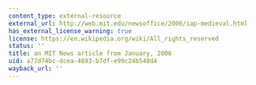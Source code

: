 ```yaml
---
content_type: external-resource
external_url: http://web.mit.edu/newsoffice/2006/iap-medieval.html
has_external_license_warning: true
license: https://en.wikipedia.org/wiki/All_rights_reserved
status: ''
title: an MIT News article from January, 2006
uid: a77d74bc-dcea-4693-b7df-e99c24b548d4
wayback_url: ''
---
```


